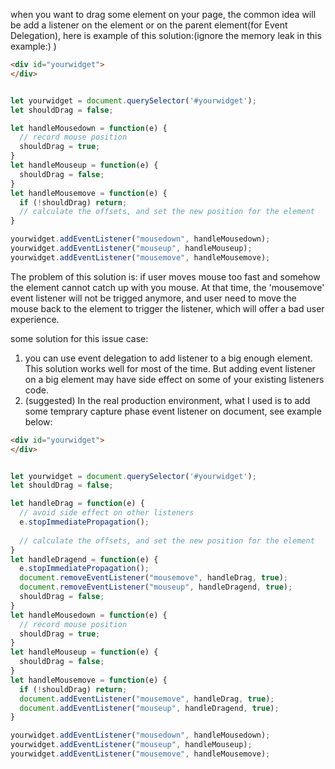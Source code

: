 when you want to drag some element on your page, the common idea will be add a listener on the element or on the parent element(for Event Delegation), here is example of this solution:(ignore the memory leak in this example:) )

```html
<div id="yourwidget">
</div>
```

```javascript

let yourwidget = document.querySelector('#yourwidget');
let shouldDrag = false;

let handleMousedown = function(e) { 
  // record mouse position
  shouldDrag = true;
}
let handleMouseup = function(e) { 
  shouldDrag = false;
}
let handleMousemove = function(e) {
  if (!shouldDrag) return;
  // calculate the offsets, and set the new position for the element
} 

yourwidget.addEventListener("mousedown", handleMousedown);
yourwidget.addEventListener("mouseup", handleMouseup);
yourwidget.addEventListener("mousemove", handleMousemove);
```

The problem of this solution is:
if user moves mouse too fast and somehow the element cannot catch up with you mouse. At that time, the 'mousemove' event listener will not be trigged anymore, and user need to move the mouse back to the element to trigger the listener, which will offer a bad user experience.

some solution for this issue case:
1. you can use event delegation to add listener to a big enough element. This solution works well for most of the time. But adding event listener on a big element may have side effect on some of your existing listeners code.
2. (suggested) In the real production environment, what I used is to add some temprary capture phase event listener on document, see example below:

```html
<div id="yourwidget">
</div>
```
```javascript

let yourwidget = document.querySelector('#yourwidget');
let shouldDrag = false;

let handleDrag = function(e) {
  // avoid side effect on other listeners
  e.stopImmediatePropagation();
  
  // calculate the offsets, and set the new position for the element
}
let handleDragend = function(e) {
  e.stopImmediatePropagation();
  document.removeEventListener("mousemove", handleDrag, true);
  document.removeEventListener("mouseup", handleDragend, true);
  shouldDrag = false;
}
let handleMousedown = function(e) { 
  // record mouse position
  shouldDrag = true;
}
let handleMouseup = function(e) { 
  shouldDrag = false;
}
let handleMousemove = function(e) {
  if (!shouldDrag) return;
  document.addEventListener("mousemove", handleDrag, true);
  document.addEventListener("mouseup", handleDragend, true);
} 

yourwidget.addEventListener("mousedown", handleMousedown);
yourwidget.addEventListener("mouseup", handleMouseup);
yourwidget.addEventListener("mousemove", handleMousemove);
```
